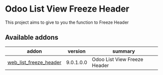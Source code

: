 Odoo List View Freeze Header
===========================

This project aims to give to you the function to Freeze Header

[//]: # (addons)
Available addons
----------------
addon | version | summary
--- | --- | ---
[web_list_freeze_header](web_list_freeze_header/) | 9.0.1.0.0 | Odoo List View Freeze Header


